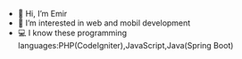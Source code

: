 
- 👋 Hi, I’m Emir <br>
- 👀 I’m interested in web and mobil development <br>
- :computer: I know these programming languages:PHP(CodeIgniter),JavaScript,Java(Spring Boot)

